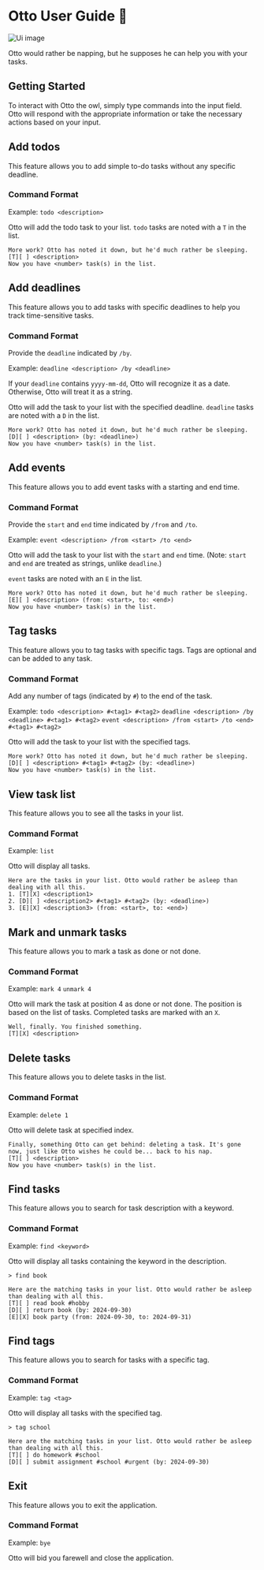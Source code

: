 # Otto User Guide 🦉

![Ui image](Ui.png)

Otto would rather be napping, but he supposes he can help you with your tasks.

## Getting Started
To interact with Otto the owl, simply type commands into the input
field. Otto will respond with the appropriate information or take the
necessary actions based on your input.

## Add todos
This feature allows you to add simple to-do tasks without any specific deadline.

### Command Format

Example: `todo <description>`
 
Otto will add the todo task to your list. `todo` tasks are noted with a `T` in the list.

```
More work? Otto has noted it down, but he'd much rather be sleeping.
[T][ ] <description>
Now you have <number> task(s) in the list.
```

## Add deadlines
This feature allows you to add tasks with specific deadlines to help you track
time-sensitive tasks.

### Command Format

Provide the `deadline` indicated by `/by`.

Example: `deadline <description> /by <deadline>`

If your `deadline` contains `yyyy-mm-dd`, Otto will recognize it as a date. 
Otherwise, Otto will treat it as a string.

Otto will add the task to your list with the specified deadline.
`deadline` tasks are noted with a `D` in the list.

```
More work? Otto has noted it down, but he'd much rather be sleeping.
[D][ ] <description> (by: <deadline>)
Now you have <number> task(s) in the list.
```

## Add events
This feature allows you to add event tasks with a starting and end time.

### Command Format

Provide the `start` and `end` time indicated by `/from` and `/to`.

Example: `event <description> /from <start> /to <end>`

Otto will add the task to your list with the `start` and `end` time. 
(Note: `start` and `end` are treated as strings, unlike `deadline`.)

`event` tasks are noted with an `E` in the list.

```
More work? Otto has noted it down, but he'd much rather be sleeping.
[E][ ] <description> (from: <start>, to: <end>)
Now you have <number> task(s) in the list.
```

## Tag tasks
This feature allows you to tag tasks with specific tags.
Tags are optional and can be added to any task.

### Command Format
Add any number of tags (indicated by `#`) to the end of the task.

Example: `todo <description> #<tag1> #<tag2>`
`deadline <description> /by <deadline> #<tag1> #<tag2>`
`event <description> /from <start> /to <end> #<tag1> #<tag2>`

Otto will add the task to your list with the specified tags.
```
More work? Otto has noted it down, but he'd much rather be sleeping.
[D][ ] <description> #<tag1> #<tag2> (by: <deadline>)
Now you have <number> task(s) in the list.
```

## View task list
This feature allows you to see all the tasks in your list.

### Command Format

Example: `list`

Otto will display all tasks.

```
Here are the tasks in your list. Otto would rather be asleep than dealing with all this.
1. [T][X] <description1>
2. [D][ ] <description2> #<tag1> #<tag2> (by: <deadline>) 
3. [E][X] <description3> (from: <start>, to: <end>)
```

## Mark and unmark tasks
This feature allows you to mark a task as done or not done.

### Command Format

Example: `mark 4`
`unmark 4`

Otto will mark the task at position 4 as done or not done. 
The position is based on the list of tasks.
Completed tasks are marked with an `X`.

```
Well, finally. You finished something.
[T][X] <description>
```

## Delete tasks
This feature allows you to delete tasks in the list.

### Command Format

Example: `delete 1`

Otto will delete task at specified index.

```
Finally, something Otto can get behind: deleting a task. It's gone now, just like Otto wishes he could be... back to his nap.
[T][ ] <description>
Now you have <number> task(s) in the list.
```

## Find tasks
This feature allows you to search for task description with a keyword.

### Command Format
Example: `find <keyword>`

Otto will display all tasks containing the keyword in the description.

```
> find book

Here are the matching tasks in your list. Otto would rather be asleep than dealing with all this.
[T][ ] read book #hobby
[D][ ] return book (by: 2024-09-30)
[E][X] book party (from: 2024-09-30, to: 2024-09-31)
```

## Find tags
This feature allows you to search for tasks with a specific tag.

### Command Format
Example: `tag <tag>`

Otto will display all tasks with the specified tag.

```
> tag school

Here are the matching tasks in your list. Otto would rather be asleep than dealing with all this.
[T][ ] do homework #school
[D][ ] submit assignment #school #urgent (by: 2024-09-30)
```

## Exit
This feature allows you to exit the application.

### Command Format
Example: `bye`

Otto will bid you farewell and close the application.
